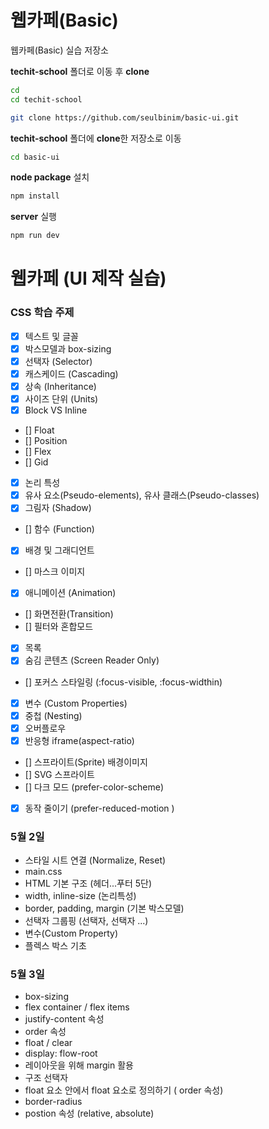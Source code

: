 # 웹카페(Basic)

웹카페(Basic) 실습 저장소

**techit-school** 폴더로 이동 후 **clone** 

```sh
cd
cd techit-school
```

```sh
git clone https://github.com/seulbinim/basic-ui.git
```

**techit-school** 폴더에 **clone**한 저장소로 이동   

```sh
cd basic-ui
```

**node package** 설치   

```sh
npm install
```

**server** 실행   

```sh
npm run dev
```






# 웹카페 (UI 제작 실습)

### CSS 학습 주제  

- [X] 텍스트 및 글꼴 
- [X] 박스모델과 box-sizing
- [X] 선택자 (Selector)
- [X] 캐스케이드 (Cascading)
- [X] 상속 (Inheritance)
- [X] 사이즈 단위 (Units)
- [X] Block VS Inline
- [] Float
- [] Position
- [] Flex
- [] Gid
- [X] 논리 특성
- [X] 유사 요소(Pseudo-elements), 유사 클래스(Pseudo-classes)
- [X] 그림자 (Shadow)
- [] 함수 (Function)
- [X] 배경 및 그래디언트
- [] 마스크 이미지
- [X] 애니메이션 (Animation)
- [] 화면전환(Transition)
- [] 필터와 혼합모드
- [X] 목록
- [X] 숨김 콘텐츠 (Screen Reader Only)
- [] 포커스 스타일링 (:focus-visible, :focus-widthin)
- [X] 변수 (Custom Properties)
- [X] 중첩 (Nesting)
- [X] 오버플로우
- [X] 반응형 iframe(aspect-ratio)
- [] 스프라이트(Sprite) 배경이미지
- [] SVG 스프라이트
- [] 다크 모드 (prefer-color-scheme)
- [X] 동작 줄이기 (prefer-reduced-motion )

### 5월 2일

- 스타일 시트 연결 (Normalize, Reset)
- main.css
- HTML 기본 구조 (헤더...푸터 5단)
- width, inline-size (논리특성)
- border, padding, margin (기본 박스모델)
- 선택자 그룹핑 (선택자, 선택자 ...)
- 변수(Custom Property)
- 플렉스 박스 기초

### 5월 3일

- box-sizing
- flex container / flex items
- justify-content 속성
- order 속성
- float / clear
- display: flow-root
- 레이아웃을 위해 margin 활용
- 구조 선택자
- float 요소 안에서 float 요소로 정의하기 ( order 속성)
- border-radius
- postion 속성 (relative, absolute)
